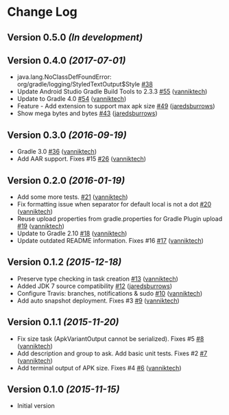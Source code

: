 # Change Log

Version 0.5.0 *(In development)*
--------------------------------

Version 0.4.0 *(2017-07-01)*
----------------------------

- java.lang.NoClassDefFoundError: org/gradle/logging/StyledTextOutput$Style [\#38](https://github.com/vanniktech/gradle-android-apk-size-plugin/issues/38)
- Update Android Studio Gradle Build Tools to 2.3.3 [\#55](https://github.com/vanniktech/gradle-android-apk-size-plugin/pull/55) ([vanniktech](https://github.com/vanniktech))
- Update to Gradle 4.0 [\#54](https://github.com/vanniktech/gradle-android-apk-size-plugin/pull/54) ([vanniktech](https://github.com/vanniktech))
- Feature - Add extension to support max apk size [\#49](https://github.com/vanniktech/gradle-android-apk-size-plugin/pull/49) ([jaredsburrows](https://github.com/jaredsburrows))
- Show mega bytes and bytes [\#43](https://github.com/vanniktech/gradle-android-apk-size-plugin/pull/43) ([jaredsburrows](https://github.com/jaredsburrows))

Version 0.3.0 *(2016-09-19)*
----------------------------

- Gradle 3.0 [\#36](https://github.com/vanniktech/gradle-android-apk-size-plugin/pull/36) ([vanniktech](https://github.com/vanniktech))
- Add AAR support. Fixes \#15 [\#26](https://github.com/vanniktech/gradle-android-apk-size-plugin/pull/26) ([vanniktech](https://github.com/vanniktech))

Version 0.2.0 *(2016-01-19)*
----------------------------

- Add some more tests. [\#21](https://github.com/vanniktech/gradle-android-apk-size-plugin/pull/21) ([vanniktech](https://github.com/vanniktech))
- Fix formatting issue when separator for default local is not a dot [\#20](https://github.com/vanniktech/gradle-android-apk-size-plugin/pull/20) ([vanniktech](https://github.com/vanniktech))
- Reuse upload properties from gradle.properties for Gradle Plugin upload [\#19](https://github.com/vanniktech/gradle-android-apk-size-plugin/pull/19) ([vanniktech](https://github.com/vanniktech))
- Update to Gradle 2.10 [\#18](https://github.com/vanniktech/gradle-android-apk-size-plugin/pull/18) ([vanniktech](https://github.com/vanniktech))
- Update outdated README information. Fixes \#16 [\#17](https://github.com/vanniktech/gradle-android-apk-size-plugin/pull/17) ([vanniktech](https://github.com/vanniktech))

Version 0.1.2 *(2015-12-18)*
----------------------------

- Preserve type checking in task creation [\#13](https://github.com/vanniktech/gradle-android-apk-size-plugin/pull/13) ([vanniktech](https://github.com/vanniktech))
- Added JDK 7 source compatibility [\#12](https://github.com/vanniktech/gradle-android-apk-size-plugin/pull/12) ([jaredsburrows](https://github.com/jaredsburrows))
- Configure Travis: branches, notifications & sudo [\#10](https://github.com/vanniktech/gradle-android-apk-size-plugin/pull/10) ([vanniktech](https://github.com/vanniktech))
- Add auto snapshot deployment. Fixes \#3 [\#9](https://github.com/vanniktech/gradle-android-apk-size-plugin/pull/9) ([vanniktech](https://github.com/vanniktech))

Version 0.1.1 *(2015-11-20)*
----------------------------

- Fix size task \(ApkVariantOutput cannot be serialized\). Fixes \#5 [\#8](https://github.com/vanniktech/gradle-android-apk-size-plugin/pull/8) ([vanniktech](https://github.com/vanniktech))
- Add description and group to ask. Add basic unit tests. Fixes \#2 [\#7](https://github.com/vanniktech/gradle-android-apk-size-plugin/pull/7) ([vanniktech](https://github.com/vanniktech))
- Add terminal output of APK size. Fixes \#4 [\#6](https://github.com/vanniktech/gradle-android-apk-size-plugin/pull/6) ([vanniktech](https://github.com/vanniktech))

Version 0.1.0 *(2015-11-15)*
----------------------------

- Initial version